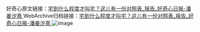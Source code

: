 好奇心原文链接：[宅到什么程度才叫宅？这儿有一份对照表_报告_好奇心日报-潘姜汐熹 ](https://www.qdaily.com/articles/11408.html)
WebArchive归档链接：[宅到什么程度才叫宅？这儿有一份对照表_报告_好奇心日报-潘姜汐熹 ](http://web.archive.org/web/20190623164447/https://www.qdaily.com/articles/11408.html)
![image](http://ww3.sinaimg.cn/large/007d5XDply1g3wguuda94j30u03g81fh)